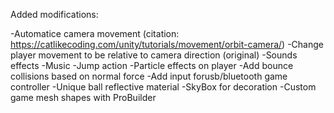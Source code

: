 Added modifications:

-Automatice camera movement (citation: https://catlikecoding.com/unity/tutorials/movement/orbit-camera/)
-Change player movement to be relative to camera direction (original)
-Sounds effects
-Music
-Jump action
-Particle effects on player
-Add bounce collisions based on normal force
-Add input forusb/bluetooth game controller
-Unique ball reflective material
-SkyBox for decoration
-Custom game mesh shapes with ProBuilder